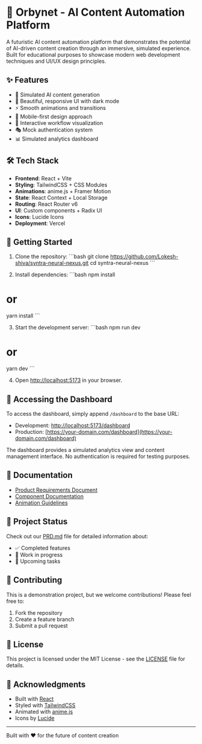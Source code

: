 # 🌟 Orbynet - AI Content Automation Platform

A futuristic AI content automation platform that demonstrates the potential of AI-driven content creation through an immersive, simulated experience. Built for educational purposes to showcase modern web development techniques and UI/UX design principles.

## ✨ Features

- 🤖 Simulated AI content generation
- 🎨 Beautiful, responsive UI with dark mode
- ⚡ Smooth animations and transitions
- 📱 Mobile-first design approach
- 🔄 Interactive workflow visualization
- 🎭 Mock authentication system
- 📊 Simulated analytics dashboard

## 🛠️ Tech Stack

- **Frontend**: React + Vite
- **Styling**: TailwindCSS + CSS Modules
- **Animations**: anime.js + Framer Motion
- **State**: React Context + Local Storage
- **Routing**: React Router v6
- **UI**: Custom components + Radix UI
- **Icons**: Lucide Icons
- **Deployment**: Vercel

## 🚀 Getting Started

1. Clone the repository:
\`\`\`bash
git clone https://github.com/Lokesh-shiva/syntra-neural-nexus.git
cd syntra-neural-nexus
\`\`\`

2. Install dependencies:
\`\`\`bash
npm install
# or
yarn install
\`\`\`

3. Start the development server:
\`\`\`bash
npm run dev
# or
yarn dev
\`\`\`

4. Open [http://localhost:5173](http://localhost:5173) in your browser.

## 🔑 Accessing the Dashboard

To access the dashboard, simply append `/dashboard` to the base URL:
- Development: [http://localhost:5173/dashboard](http://localhost:5173/dashboard)
- Production: [https://your-domain.com/dashboard](https://your-domain.com/dashboard)

The dashboard provides a simulated analytics view and content management interface. No authentication is required for testing purposes.

## 📖 Documentation

- [Product Requirements Document](./PRD.md)
- [Component Documentation](./docs/components.md)
- [Animation Guidelines](./docs/animations.md)

## 🎯 Project Status

Check out our [PRD.md](./PRD.md) file for detailed information about:
- ✅ Completed features
- 🚧 Work in progress
- 📌 Upcoming tasks

## 🤝 Contributing

This is a demonstration project, but we welcome contributions! Please feel free to:
1. Fork the repository
2. Create a feature branch
3. Submit a pull request

## 📄 License

This project is licensed under the MIT License - see the [LICENSE](LICENSE) file for details.

## 🙏 Acknowledgments

- Built with [React](https://reactjs.org/)
- Styled with [TailwindCSS](https://tailwindcss.com/)
- Animated with [anime.js](https://animejs.com/)
- Icons by [Lucide](https://lucide.dev/)

---

Built with ❤️ for the future of content creation
